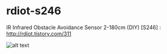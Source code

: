 # rdiot-s246
IR Infrared Obstacle Avoidance Sensor 2-180cm (DIY) [S246] : http://rdiot.tistory.com/311

![alt text](http://cfile29.uf.tistory.com/image/26561643584E8ABE248AC9)
